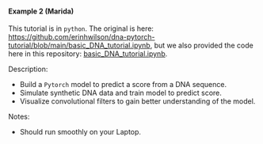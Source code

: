 #### Example 2 (Marida)

This tutorial is in `python`. The original is here: https://github.com/erinhwilson/dna-pytorch-tutorial/blob/main/basic_DNA_tutorial.ipynb, but we also provided the code here in this repository: [basic_DNA_tutorial.ipynb](basic_DNA_tutorial.ipynb).

Description:

- Build a `Pytorch` model to predict a score from a DNA sequence.
- Simulate synthetic DNA data and train model to predict score.
- Visualize convolutional filters to gain better understanding of the model.

Notes:

- Should run smoothly on your Laptop.